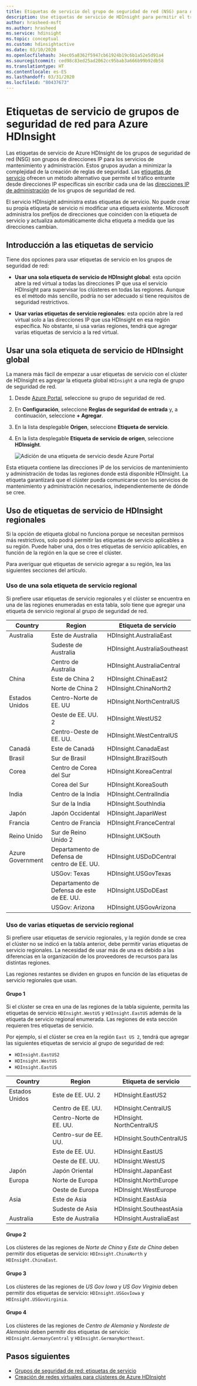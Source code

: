 ```yaml
---
title: Etiquetas de servicio del grupo de seguridad de red (NSG) para Azure HDInsight
description: Use etiquetas de servicio de HDInsight para permitir el tráfico entrante al clúster desde los nodos de servicios de mantenimiento y administración, sin agregar direcciones IP a los grupos de seguridad de red.
author: hrasheed-msft
ms.author: hrasheed
ms.service: hdinsight
ms.topic: conceptual
ms.custom: hdinsightactive
ms.date: 03/10/2020
ms.openlocfilehash: 34ec05a8362f5947cb61924b19c6b1a52e5d91a4
ms.sourcegitcommit: ced98c83ed25ad2062cc95bab3a666b99b92db58
ms.translationtype: HT
ms.contentlocale: es-ES
ms.lasthandoff: 03/31/2020
ms.locfileid: "80437673"
---
```

# <a name="nsg-service-tags-for-azure-hdinsight"></a>Etiquetas de servicio de grupos de seguridad de red para Azure HDInsight

Las etiquetas de servicio de Azure HDInsight de los grupos de seguridad de red (NSG) son grupos de direcciones IP para los servicios de mantenimiento y administración. Estos grupos ayudan a minimizar la complejidad de la creación de reglas de seguridad. Las [etiquetas de servicio](../virtual-network/security-overview.md#service-tags) ofrecen un método alternativo que permite el tráfico entrante desde direcciones IP específicas sin escribir cada una de las [direcciones IP de administración](hdinsight-management-ip-addresses.md) de los grupos de seguridad de red.

El servicio HDInsight administra estas etiquetas de servicio. No puede crear su propia etiqueta de servicio ni modificar una etiqueta existente. Microsoft administra los prefijos de direcciones que coinciden con la etiqueta de servicio y actualiza automáticamente dicha etiqueta a medida que las direcciones cambian.

## <a name="get-started-with-service-tags"></a>Introducción a las etiquetas de servicio

Tiene dos opciones para usar etiquetas de servicio en los grupos de seguridad de red:

- **Usar una sola etiqueta de servicio de HDInsight global**: esta opción abre la red virtual a todas las direcciones IP que usa el servicio HDInsight para supervisar los clústeres en todas las regiones. Aunque es el método más sencillo, podría no ser adecuado si tiene requisitos de seguridad restrictivos.

- **Usar varias etiquetas de servicio regionales**: esta opción abre la red virtual solo a las direcciones IP que usa HDInsight en esa región específica. No obstante, si usa varias regiones, tendrá que agregar varias etiquetas de servicio a la red virtual.

## <a name="use-a-single-global-hdinsight-service-tag"></a>Usar una sola etiqueta de servicio de HDInsight global

La manera más fácil de empezar a usar etiquetas de servicio con el clúster de HDInsight es agregar la etiqueta global `HDInsight` a una regla de grupo de seguridad de red.

1. Desde [Azure Portal](https://portal.azure.com/), seleccione su grupo de seguridad de red.

1. En **Configuración**, seleccione **Reglas de seguridad de entrada** y, a continuación, seleccione **+ Agregar**.

1. En la lista desplegable **Origen**, seleccione **Etiqueta de servicio**.

1. En la lista desplegable **Etiqueta de servicio de origen**, seleccione **HDInsight**.

    ![Adición de una etiqueta de servicio desde Azure Portal](./media/hdinsight-service-tags/azure-portal-add-service-tag.png)

Esta etiqueta contiene las direcciones IP de los servicios de mantenimiento y administración de todas las regiones donde está disponible HDInsight. La etiqueta garantizará que el clúster pueda comunicarse con los servicios de mantenimiento y administración necesarios, independientemente de dónde se cree.

## <a name="use-regional-hdinsight-service-tags"></a>Uso de etiquetas de servicio de HDInsight regionales

Si la opción de etiqueta global no funciona porque se necesitan permisos más restrictivos, solo podrá permitir las etiquetas de servicio aplicables a su región. Puede haber una, dos o tres etiquetas de servicio aplicables, en función de la región en la que se cree el clúster.

Para averiguar qué etiquetas de servicio agregar a su región, lea las siguientes secciones del artículo.

### <a name="use-a-single-regional-service-tag"></a>Uso de una sola etiqueta de servicio regional

Si prefiere usar etiquetas de servicio regionales y el clúster se encuentra en una de las regiones enumeradas en esta tabla, solo tiene que agregar una etiqueta de servicio regional al grupo de seguridad de red.

| Country | Region | Etiqueta de servicio |
| ---- | ---- | ---- |
| Australia | Este de Australia | HDInsight.AustraliaEast |
| &nbsp; | Sudeste de Australia | HDInsight.AustraliaSoutheast |
| &nbsp; | Centro de Australia | HDInsight.AustraliaCentral |
| China | Este de China 2 | HDInsight.ChinaEast2 |
| &nbsp; | Norte de China 2 | HDInsight.ChinaNorth2 |
| Estados Unidos | Centro-Norte de EE. UU | HDInsight.NorthCentralUS |
| &nbsp; | Oeste de EE. UU. 2 | HDInsight.WestUS2 |
| &nbsp; | Centro-Oeste de EE. UU. | HDInsight.WestCentralUS |
| Canadá | Este de Canadá | HDInsight.CanadaEast |
| Brasil | Sur de Brasil | HDInsight.BrazilSouth |
| Corea | Centro de Corea del Sur | HDInsight.KoreaCentral |
| &nbsp; | Corea del Sur | HDInsight.KoreaSouth |
| India | Centro de la India | HDInsight.CentralIndia |
| &nbsp; | Sur de la India | HDInsight.SouthIndia |
| Japón | Japón Occidental | HDInsight.JapanWest |
| Francia | Centro de Francia| HDInsight.FranceCentral |
| Reino Unido | Sur de Reino Unido 2 | HDInsight.UKSouth |
| Azure Government | Departamento de Defensa de centro de EE. UU. | HDInsight.USDoDCentral |
| &nbsp; | USGov: Texas | HDInsight.USGovTexas |
| &nbsp; | Departamento de Defensa de este de EE. UU. | HDInsight.USDoDEast |
| &nbsp; | USGov: Arizona | HDInsight.USGovArizona |

### <a name="use-multiple-regional-service-tags"></a>Uso de varias etiquetas de servicio regional

Si prefiere usar etiquetas de servicio regionales, y la región donde se crea el clúster no se indicó en la tabla anterior, debe permitir varias etiquetas de servicio regionales. La necesidad de usar más de una es debido a las diferencias en la organización de los proveedores de recursos para las distintas regiones.

Las regiones restantes se dividen en grupos en función de las etiquetas de servicio regionales que usan.

#### <a name="group-1"></a>Grupo 1

Si el clúster se crea en una de las regiones de la tabla siguiente, permita las etiquetas de servicio `HDInsight.WestUS` y `HDInsight.EastUS` además de la etiqueta de servicio regional enumerada. Las regiones de esta sección requieren tres etiquetas de servicio.

Por ejemplo, si el clúster se crea en la región `East US 2`, tendrá que agregar las siguientes etiquetas de servicio al grupo de seguridad de red:

- `HDInsight.EastUS2`
- `HDInsight.WestUS`
- `HDInsight.EastUS`

| Country | Region | Etiqueta de servicio |
| ---- | ---- | ---- |
| Estados Unidos | Este de EE. UU. 2 | HDInsight.EastUS2 |
| &nbsp; | Centro de EE. UU. | HDInsight.CentralUS |
| &nbsp; | Centro-Norte de EE. UU. | HDInsight. NorthCentralUS |
| &nbsp; | Centro-sur de EE. UU. | HDInsight.SouthCentralUS |
| &nbsp; | Este de EE. UU. | HDInsight.EastUS |
| &nbsp; | Oeste de EE. UU. | HDInsight.WestUS |
| Japón | Japón Oriental | HDInsight.JapanEast |
| Europa | Norte de Europa | HDInsight.NorthEurope |
| &nbsp; | Oeste de Europa| HDInsight.WestEurope |
| Asia | Este de Asia | HDInsight.EastAsia |
| &nbsp; | Sudeste de Asia | HDInsight.SoutheastAsia |
| Australia | Este de Australia | HDInsight.AustraliaEast |

#### <a name="group-2"></a>Grupo 2

Los clústeres de las regiones de *Norte de China* y *Este de China* deben permitir dos etiquetas de servicio: `HDInsight.ChinaNorth` y `HDInsight.ChinaEast`.

#### <a name="group-3"></a>Grupo 3

Los clústeres de las regiones de *US Gov Iowa* y *US Gov Virginia* deben permitir dos etiquetas de servicio: `HDInsight.USGovIowa` y `HDInsight.USGovVirginia`.

#### <a name="group-4"></a>Grupo 4

Los clústeres de las regiones de *Centro de Alemania* y *Nordeste de Alemania* deben permitir dos etiquetas de servicio: `HDInsight.GermanyCentral` y `HDInsight.GermanyNortheast`.

## <a name="next-steps"></a>Pasos siguientes

- [Grupos de seguridad de red: etiquetas de servicio](../virtual-network/security-overview.md#security-rules)
- [Creación de redes virtuales para clústeres de Azure HDInsight](hdinsight-create-virtual-network.md)

